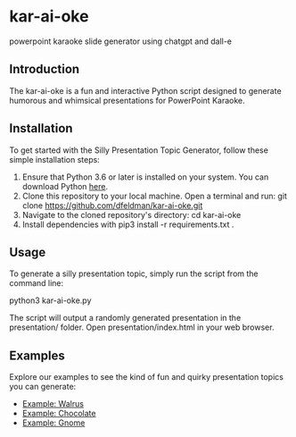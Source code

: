 # kar-ai-oke
powerpoint karaoke slide generator using chatgpt and dall-e

## Introduction

The kar-ai-oke is a fun and interactive Python script designed to generate humorous and whimsical presentations for PowerPoint Karaoke.

## Installation

To get started with the Silly Presentation Topic Generator, follow these simple installation steps:

1. Ensure that Python 3.6 or later is installed on your system. You can download Python [here](https://www.python.org/downloads/).
2. Clone this repository to your local machine. Open a terminal and run:
git clone https://github.com/dfeldman/kar-ai-oke.git
3. Navigate to the cloned repository's directory:
cd kar-ai-oke
4. Install dependencies with pip3 install -r requirements.txt .

## Usage

To generate a silly presentation topic, simply run the script from the command line:

python3 kar-ai-oke.py

The script will output a randomly generated presentation in the presentation/ folder. Open presentation/index.html in your web browser.

## Examples

Explore our examples to see the kind of fun and quirky presentation topics you can generate:

- [Example: Walrus](examples/example_walrus)
- [Example: Chocolate](examples/example_chocolate)
- [Example: Gnome](examples/example_gnome)
